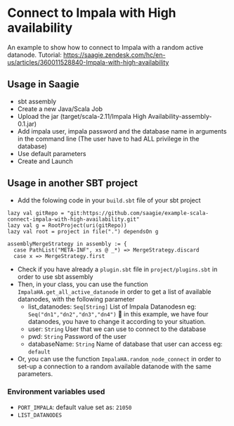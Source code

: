 Connect to Impala with High availability
=================

An example to show how to connect to Impala with a random active datanode.
Tutorial: https://saagie.zendesk.com/hc/en-us/articles/360011528840-Impala-with-high-availability

## Usage in Saagie

- sbt assembly
- Create a new Java/Scala Job
- Upload the jar (target/scala-2.11/Impala High Availability-assembly-0.1.jar)
- Add impala user, impala password and the database name in arguments in the command line (The user have to had ALL privilege in the database)
- Use default parameters 
- Create and Launch

## Usage in another SBT project

- Add the folowing code in your `build.sbt` file of your sbt project
```
lazy val gitRepo = "git:https://github.com/saagie/example-scala-connect-impala-with-high-availability.git"
lazy val g = RootProject(uri(gitRepo))
lazy val root = project in file(".") dependsOn g

assemblyMergeStrategy in assembly := {
  case PathList("META-INF", xs @ _*) => MergeStrategy.discard
  case x => MergeStrategy.first
```

- Check if you have already a `plugin.sbt` file in `project/plugins.sbt` in order to use sbt assembly
- Then, in your class, you can use the function `ImpalaHA.get_all_active_datanode` in order to get a list of available datanodes, with the following parameter
    - list_datanodes: `Seq[String]` List of Impala Datanodesn eg: `Seq("dn1","dn2","dn3","dn4")` :rotating_light: in this example, we have four datanodes, you have to change it according to your situation.
    - user: `String` User that we can use to connect to the database 
    - pwd: `String` Password of the user 
    - databaseName: `String` Name of database that user can access eg: `default`
- Or, you can use the function `ImpalaHA.random_node_connect` in order to set-up a connection to a random available datanode with the same parameters.
 
### Environment variables used
- `PORT_IMPALA`: default value set as: `21050`
- `LIST_DATANODES`
